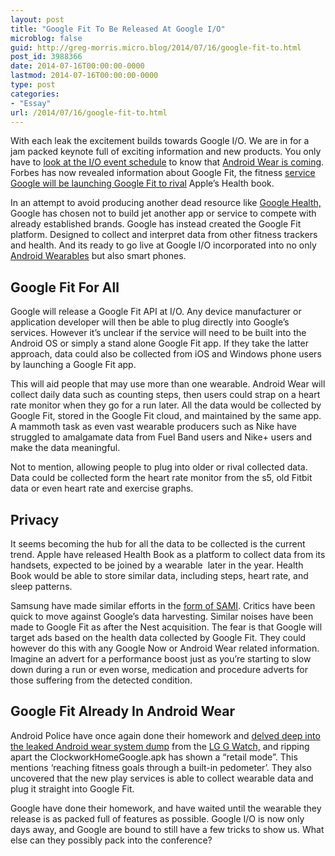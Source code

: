 ```yaml
---
layout: post
title: "Google Fit To Be Released At Google I/O"
microblog: false
guid: http://greg-morris.micro.blog/2014/07/16/google-fit-to.html
post_id: 3988366
date: 2014-07-16T00:00:00-0000
lastmod: 2014-07-16T00:00:00-0000
type: post
categories:
- "Essay"
url: /2014/07/16/google-fit-to.html
---
```

<p>With each leak the excitement builds towards Google I/O. We are in for a jam packed keynote full of exciting information and new products. You only have to <a href="https://www.google.com/events/io/schedule">look at the I/O event schedule</a> to know that <a href="http://techdissected.com/google/lg-g-watch-and-android-wear-what-do-we-know/">Android Wear is coming</a>. Forbes has now revealed information about Google Fit, the fitness <a href="http://www.forbes.com/sites/parmyolson/2014/06/12/exclusive-google-to-launch-health-service-google-fit-at-developers-conference/">service Google will be launching Google Fit to rival</a> Apple’s Health book.</p><p>In an attempt to avoid producing another dead resource like <a href="http://en.wikipedia.org/wiki/Google_Health">Google Health,</a> Google has chosen not to build jet another app or service to compete with already established brands. Google has instead created the Google Fit platform. Designed to collect and interpret data from other fitness trackers and health. And its ready to go live at Google I/O incorporated into no only <a href="http://techdissected.com/?s=android+wear">Android Wearables</a> but also smart phones.</p><h2 id="google-fit-for-all">Google Fit For All</h2><p>Google will release a Google Fit API at I/O. Any device manufacturer or application developer will then be able to plug directly into Google’s services. However it’s unclear if the service will need to be built into the Android OS or simply a stand alone Google Fit app. If they take the latter approach, data could also be collected from iOS and Windows phone users by launching a Google Fit app.</p><p>This will aid people that may use more than one wearable. Android Wear will collect daily data such as counting steps, then users could strap on a heart rate monitor when they go for a run later. All the data would be collected by Google Fit, stored in the Google Fit cloud, and maintained by the same app. A mammoth task as even vast wearable producers such as Nike have struggled to amalgamate data from Fuel Band users and Nike+ users and make the data meaningful.</p><p>Not to mention, allowing people to plug into older or rival collected data. Data could be collected form the heart rate monitor from the s5, old Fitbit data or even heart rate and exercise graphs.</p><h2 id="privacy">Privacy</h2><p>It seems becoming the hub for all the data to be collected is the current trend. Apple have released Health Book as a platform to collect data from its handsets, expected to be joined by a wearable  later in the year. Health Book would be able to store similar data, including steps, heart rate, and sleep patterns.</p><p>Samsung have made similar efforts in the <a href="http://www.bbc.co.uk/news/technology-27612110">form of SAMI</a>. Critics have been quick to move against Google’s data harvesting. Similar noises have been made to Google Fit as after the Nest acquisition. The fear is that Google will target ads based on the health data collected by Google Fit. They could however do this with any Google Now or Android Wear related information. Imagine an advert for a performance boost just as you’re starting to slow down during a run or even worse, medication and procedure adverts for those suffering from the detected condition.</p><h2 id="google-fit-already-in-android-wear">Google Fit Already In Android Wear</h2><p>Android Police have once again done their homework and <a href="http://www.androidpolice.com/2014/06/12/forbes-google-prepping-google-fit-to-collect-and-manage-fitnesshealth-data/">delved deep into the leaked Android wear system dump</a> from the <a href="http://techdissected.com/google/lg-g-watch-and-android-wear-what-do-we-know/">LG G Watch,</a> and ripping apart the ClockworkHomeGoogle.apk has shown a “retail mode”. This mentions ‘reaching fitness goals through a built-in pedometer’. They also uncovered that the new play services is able to collect wearable data and plug it straight into Google Fit.</p><p>Google have done their homework, and have waited until the wearable they release is as packed full of features as possible. Google I/O is now only days away, and Google are bound to still have a few tricks to show us. What else can they possibly pack into the conference?</p>
